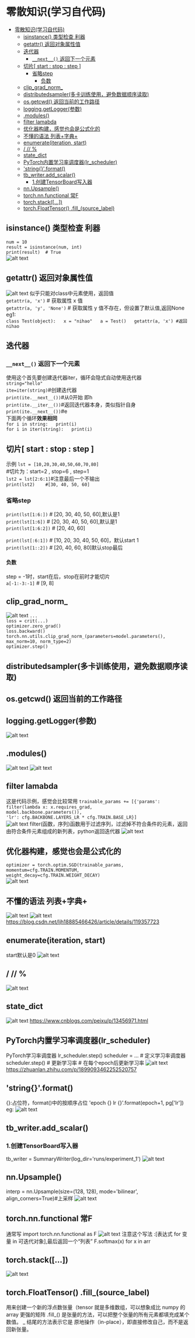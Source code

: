 # 零散知识(学习自代码)


- [零散知识(学习自代码)](#零散知识学习自代码)
  - [isinstance() 类型检查 利器](#isinstance-类型检查-利器)
  - [getattr() 返回对象属性值](#getattr-返回对象属性值)
  - [迭代器](#迭代器)
    - [`__next__()` 返回下一个元素](#__next__-返回下一个元素)
  - [切片\[ start : stop : step \]](#切片-start--stop--step-)
    - [省略step](#省略step)
      - [负数](#负数)
  - [clip\_grad\_norm\_](#clip_grad_norm_)
  - [distributedsampler(多卡训练使用，避免数据顺序读取)](#distributedsampler多卡训练使用避免数据顺序读取)
  - [os.getcwd() 返回当前的工作路径](#osgetcwd-返回当前的工作路径)
  - [logging.getLogger(参数)](#logginggetlogger参数)
  - [.modules()](#modules)
  - [filter lamabda](#filter-lamabda)
  - [优化器构建，感觉也会是公式化的](#优化器构建感觉也会是公式化的)
  - [不懂的语法 列表+字典+](#不懂的语法-列表字典)
  - [enumerate(iteration, start)](#enumerateiteration-start)
  - [/  //  %](#----)
  - [state\_dict](#state_dict)
  - [PyTorch内置学习率调度器(lr\_scheduler)](#pytorch内置学习率调度器lr_scheduler)
  - ['string{}'.format()](#stringformat)
  - [tb\_writer.add\_scalar()](#tb_writeradd_scalar)
    - [1.创建TensorBoard写入器](#1创建tensorboard写入器)
  - [nn.Upsample()](#nnupsample)
  - [torch.nn.functional 常F](#torchnnfunctional-常f)
  - [torch.stack(\[...\])](#torchstack)
  - [torch.FloatTensor() .fill\_(source\_label)](#torchfloattensor-fill_source_label)


## isinstance() 类型检查 利器
`num = 10`  
`result = isinstance(num, int)`  
`print(result)  # True`  
![alt text](image.png)
## getattr() 返回对象属性值
![alt text](image-3.png)
似乎只能对class中元素使用，返回值  
`getattr(a, 'x')`  # 获取属性 x 值  
`getattr(a, 'y', 'None')`  # 获取属性 y 值不存在，但设置了默认值,返回None  
eg1:  
`class Test(object):  
    x = "nihao"  
a = Test()  
getattr(a, 'x') #返回nihao`  
## 迭代器
### `__next__()` 返回下一个元素
使用这个首先要创建迭代器iter，循环会隐式自动使用迭代器  
`string="hello"`  
`ite=iter(string)`#创建迭代器  
`print(ite.__next__())`#从0开始 即h  
`print(ite.__iter__())`#返回迭代器本身，类似指针自身  
`print(ite.__next__())`#e  
下面两个循环**效果相同**  
`for i in string:  
    print(i)`  
`for i in iter(string):  
    print(i)`  
## 切片[ start : stop : step ]
示例
`lst = [10,20,30,40,50,60,70,80]`  
#切片为：start=2 , stop=6 , step=1  
`lst2 = lst[2:6:1]`#注意最后一个不输出  
`print(lst2)    #[30, 40, 50, 60]`  
### 省略step
`print(lst[1:6:])`    # [20, 30, 40, 50, 60],默认是1  
`print(lst[1:6])`    # [20, 30, 40, 50, 60],默认是1  
`print(lst[1:6:2])`    # [20, 40, 60]  

`print(lst[:6:1])`    # [10, 20, 30, 40, 50, 60]，默认start 1  
`print(lst[1::2])`    # [20, 40, 60, 80]默认stop最后  

#### 负数
step = -1时，start在后，stop在前时才能切片  
`a[-1:-3:-1]`    # [9, 8]


## clip_grad_norm_
![alt text](image-1.png)
`...`  
`loss = crit(...)`  
`optimizer.zero_grad()`  
`loss.backward()`  
`torch.nn.utils.clip_grad_norm_(parameters=model.parameters(), max_norm=10, norm_type=2)`  
`optimizer.step()`  

## distributedsampler(多卡训练使用，避免数据顺序读取)

## os.getcwd() 返回当前的工作路径
## logging.getLogger(参数)
![alt text](image-2.png)

## .modules()
![alt text](image-5.png)
![alt text](image-4.png)

## filter lamabda
这是代码示例，感觉会比较常用
`trainable_params += [{'params': filter(lambda x: x.requires_grad,`  
                                       `model.backbone.parameters()),`  
                      `'lr': cfg.BACKBONE.LAYERS_LR * cfg.TRAIN.BASE_LR}]`  
![alt text](image-6.png)
filter(函数，序列)函数用于过滤序列，过滤掉不符合条件的元素，返回由符合条件元素组成的新列表，python返回迭代器
![alt text](image-7.png)

## 优化器构建，感觉也会是公式化的
`optimizer = torch.optim.SGD(trainable_params,`  
                            `momentum=cfg.TRAIN.MOMENTUM,`  
                                                                                `weight_decay=cfg.TRAIN.WEIGHT_DECAY)`  
![alt text](image-8.png)

## 不懂的语法 列表+字典+
![alt text](image-9.png)
![alt text](image-10.png)
https://blog.csdn.net/ljh18885466426/article/details/119357723

## enumerate(iteration, start)
start默认是0
![alt text](image-11.png)

## /  //  %
![alt text](image-12.png)

## state_dict
![alt text](image-13.png)
https://www.cnblogs.com/peixu/p/13456971.html

## PyTorch内置学习率调度器(lr_scheduler)
PyTorch学习率调度器 lr_scheduler.step()
scheduler = ... # 定义学习率调度器
scheduler.step() # 更新学习率  # 在每个epoch后更新学习率
![alt text](image-14.png)
https://zhuanlan.zhihu.com/p/1899093462252520757

## 'string{}'.format()
{}:占位符，format()中的按顺序占位
'epoch {} lr {}'.format(epoch+1, pg['lr'])
eg:
![alt text](image-15.png)
## tb_writer.add_scalar()
### 1.创建TensorBoard写入器
tb_writer = SummaryWriter(log_dir='runs/experiment_1')
![alt text](image-16.png)

## nn.Upsample()
interp = nn.Upsample(size=(128, 128), mode='bilinear', align_corners=True)#上采样
![alt text](image-17.png)

## torch.nn.functional 常F
通常写 import torch.nn.functional as F
![alt text](image-18.png)
注意这个写法 :[表达式 for 变量 in 可迭代对象],最后返回一个“列表”
F.softmax(x) for x in arr

## torch.stack([...])
![alt text](image-19.png)
## torch.FloatTensor() .fill_(source_label)
用来创建一个新的浮点数张量（tensor 就是多维数组，可以想象成比 numpy 的 array 更强的矩阵
.fill_() 是张量的方法，可以把整个张量的所有元素都填充成某个数值。
_ 结尾的方法表示它是 原地操作（in-place），即直接修改自己，而不是返回新张量。
